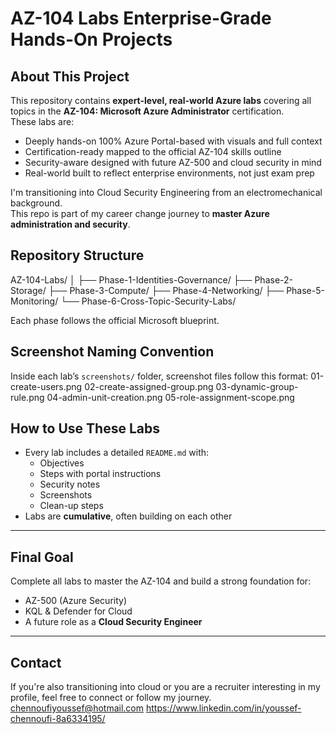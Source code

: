 # AZ-104 Labs Enterprise-Grade Hands-On Projects

## About This Project

This repository contains **expert-level, real-world Azure labs** covering all topics in the **AZ-104: Microsoft Azure Administrator** certification.  
These labs are:
- Deeply hands-on 100% Azure Portal-based with visuals and full context
- Certification-ready mapped to the official AZ-104 skills outline
- Security-aware designed with future AZ-500 and cloud security in mind
- Real-world built to reflect enterprise environments, not just exam prep

I'm transitioning into Cloud Security Engineering from an electromechanical background.  
This repo is part of my career change journey to **master Azure administration and security**.

## Repository Structure
AZ-104-Labs/
│
├── Phase-1-Identities-Governance/
├── Phase-2-Storage/
├── Phase-3-Compute/
├── Phase-4-Networking/
├── Phase-5-Monitoring/
└── Phase-6-Cross-Topic-Security-Labs/


Each phase follows the official Microsoft blueprint.

## Screenshot Naming Convention

Inside each lab’s `screenshots/` folder, screenshot files follow this format:
01-create-users.png
02-create-assigned-group.png
03-dynamic-group-rule.png
04-admin-unit-creation.png
05-role-assignment-scope.png


## How to Use These Labs

- Every lab includes a detailed `README.md` with:
  - Objectives
  - Steps with portal instructions
  - Security notes
  - Screenshots
  - Clean-up steps
- Labs are **cumulative**, often building on each other

---

## Final Goal

Complete all labs to master the AZ-104 and build a strong foundation for:
- AZ-500 (Azure Security)
- KQL & Defender for Cloud
- A future role as a **Cloud Security Engineer**

---

## Contact

If you're also transitioning into cloud or you are a recruiter interesting in my profile, feel free to connect or follow my journey.
chennoufiyoussef@hotmail.com
https://www.linkedin.com/in/youssef-chennoufi-8a6334195/
